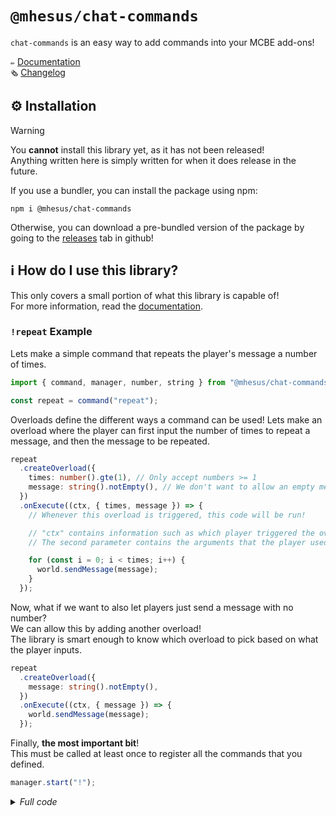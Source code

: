 # `@mhesus/chat-commands`

`chat-commands` is an easy way to add commands into your MCBE add-ons!

`✏️` [Documentation](#) \
`🗞️` [Changelog](./CHANGELOG.md)

<!-- TODO docs website -->

## ⚙️ Installation

> [!WARNING]
> You **cannot** install this library yet, as it has not been released! \
> Anything written here is simply written for when it does release in the future.

If you use a bundler, you can install the package using npm:

```text
npm i @mhesus/chat-commands
```

Otherwise, you can download a pre-bundled version of the package by going to the [releases](https://github.com/miguelkjesus/chat-commands/releases) tab in github!

<!-- TODO add proper release instructions once I figure it out. -->

## ℹ️ How do I use this library?

This only covers a small portion of what this library is capable of! \
For more information, read the [documentation](#).

### `!repeat` Example

Lets make a simple command that repeats the player's message a number of times.

```ts
import { command, manager, number, string } from "@mhesus/chat-commands";

const repeat = command("repeat");
```

Overloads define the different ways a command can be used! Lets make an overload where the player can first input the number of times to repeat a message, and then the message to be repeated.

```ts
repeat
  .createOverload({
    times: number().gte(1), // Only accept numbers >= 1
    message: string().notEmpty(), // We don't want to allow an empty message!
  })
  .onExecute((ctx, { times, message }) => {
    // Whenever this overload is triggered, this code will be run!

    // "ctx" contains information such as which player triggered the overload.
    // The second parameter contains the arguments that the player used.

    for (const i = 0; i < times; i++) {
      world.sendMessage(message);
    }
  });
```

Now, what if we want to also let players just send a message with no number? \
We can allow this by adding another overload! \
The library is smart enough to know which overload to pick based on what the player inputs.

```ts
repeat
  .createOverload({
    message: string().notEmpty(),
  })
  .onExecute((ctx, { message }) => {
    world.sendMessage(message);
  });
```

Finally, **the most important bit**! \
This must be called at least once to register all the commands that you defined.

```ts
manager.start("!");
```

<details><summary><i>Full code</i></summary>

```ts
import { command, manager, number, string } from "@mhesus/chat-commands";

const repeat = command("repeat");

repeat
  .createOverload({
    times: number().gte(1),
    message: string().notEmpty(),
  })
  .onExecute((ctx, { times, message }) => {
    for (const i = 0; i < times; i++) {
      world.sendMessage(message);
    }
  });

repeat
  .createOverload({
    message: string().notEmpty(),
  })
  .onExecute((ctx, { message }) => {
    world.sendMessage(message);
  });

manager.start("!");
```

</details>
